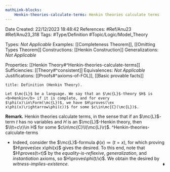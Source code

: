 ```yaml
---
mathLink-blocks:
    Henkin-theories-calculate-terms: Henkin theories calculate terms
---
```


<div class="topSpace"></div>

Date Created: 22/12/2023 18:48:42
References: #Ref/Anu23 #Ref/Anu23_318
Tags: #Type/Definition #Topic/Logic/Model_Theory

Types: <i>Not Applicable</i>
Examples: [[Completeness Theorem]], [[Omitting Types Theorem]]
Constructions: [[Henkin Construction]]
Generalizations: <i>Not Applicable</i>

Properties: [[Henkin Theory#^Henkin-theories-calculate-terms]]
Sufficiencies: [[Theory#^consistent]]
Equivalences: <i>Not Applicable</i>
Justifications: [[Proofs#^axioms-of-FOL]], [[Basic provable facts]]

``` ad-Definition
title: Definition (Henkin Theory).

Let $\mc{L}$ be a language. We say that an $\mc{L}$-theory $H$ is <b>Henkin</b> if it is complete, and for every $\phi(x)\in\Form(\mc{L})$, we have $H\proves(\ex x\phi(x)\rightarrow\phi(c))$ for some $c\in\mc{C}(\mc{L})$.

```

<b>Remark.</b> Henkin theories calculate terms, in the sense that if an $\mc{L}$-term $t$ has no variables and $H$ is an $\mc{L}$-Henkin theory, then $\l(t=c\r)\in H$ for some $c\in\mc{C}\l(\mc{L}\r)$. ^Henkin-theories-calculate-terms
* Indeed, consider the $\mc{L}$-formula $\phi(x)\coloneqq(t=x)$, for which proving $H\proves\ex x\phi(x)$ gives the desired. To this end, note that $H\proves(t=t)$ by the <i>equality-is-reflexive</i>, <i>generalization</i>, and <i>instantiation</i> axioms, so $H\proves\phi(t/x)$. We obtain the desired by <i>witness-implies-existence</i>.<span style="float:right;">$\blacklozenge$</span>
